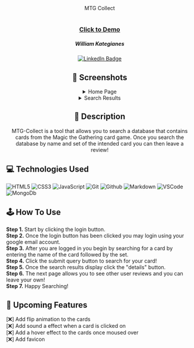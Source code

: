 <div align="center">
MTG Collect
</div>

#

 <div id="description" align="center">
      
 ### <a href="https://mtg-collect-general-assembly.herokuapp.com/">Click to Demo</a>

      
  ##### William Kategianes

  [![LinkedIn Badge](https://img.shields.io/badge/-@wKategianes-blue?style=flat&logo=Linkedin&logoColor=black)](https://www.linkedin.com/in/wkategianes/)
 
  ## :camera_flash: Screenshots 
 
 <details><summary>Home Page</summary><img src="https://user-images.githubusercontent.com/31415907/219752189-d0e56964-8dff-48c7-8273-81730f44fb13.png"></img></details>
 
  <details><summary>Search Results</summary><img src="https://user-images.githubusercontent.com/31415907/219753004-68480fa4-7f3f-4766-9b1a-12a1df3d404b.png"></img></details> 

  ## :pencil: Description

MTG-Collect is a tool that allows you to search a database that contains cards from the Magic the Gathering card game. 
Once you search the database by name and set of the intended card you can then leave a review!

 </div>
  
 <div id="document" align="left">


## :computer: Technologies Used
  ![HTML5](https://img.shields.io/badge/-HTML5-05122A?style=flat&logo=html5)
    ![CSS3](https://img.shields.io/badge/-CSS-05122A?style=flat&logo=css3)
      ![JavaScript](https://img.shields.io/badge/-JavaScript-05122A?style=flat&logo=javascript)
        ![Git](https://img.shields.io/badge/-Git-05122A?style=flat&logo=git)
          ![Github](https://img.shields.io/badge/-GitHub-05122A?style=flat&logo=github)
            ![Markdown](https://img.shields.io/badge/-Markdown-05122A?style=flat&logo=markdown)
              ![VSCode](https://img.shields.io/badge/-VS_Code-05122A?style=flat&logo=visualstudio)
                ![MongoDb](https://img.shields.io/badge/MongoDB-4EA94B?style=flat&logo=mongodb&logo)
             
## :joystick: How To Use
<strong>Step 1.</strong> Start by clicking the login button.<br>
<strong>Step 2.</strong> Once the login button has been clicked you may login using your google email account.<br>
<strong>Step 3.</strong> After you are logged in you begin by searching for a card by entering the name of the card followed by the set.<br>
<strong>Step 4.</strong> Click the submit query button to search for your card!<br>
<strong>Step 5.</strong> Once the search results display click the "details" button.<br>
<strong>Step 6.</strong> The next page allows you to see other user reviews and you can leave your own!<br>
<strong>Step 7.</strong> Happy Searching!

## :ice_cube: Upcoming Features

[:x:] Add flip animation to the cards<br>
[:x:] Add sound a effect when a card is clicked on<br>
[:x:] Add a hover effect to the cards once moused over<br>
[:x:] Add favicon
</div>

